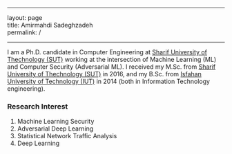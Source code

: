 ---	---
layout: page	
title: Amirmahdi Sadeghzadeh	
permalink: /	
---	---
I am a Ph.D. candidate in Computer Engineering at [Sharif University of Thechnology (SUT)](http://www.en.sharif.edu/) working at the intersection of Machine Learning (ML) and Computer Security (Adversarial ML). I received my M.Sc. from [Sharif University of Thechnology (SUT)](http://www.en.sharif.edu/) in 2016, and my B.Sc. from [Isfahan University of Technology (IUT)](https://www.iut.ac.ir/en) in 2014 (both in Information Technology engineering).
 ### Research Interest	
1.	Machine Learning Security	
2.	Adversarial Deep Learning	
3.	Statistical Network Traffic Analysis	
4.  Deep Learning
